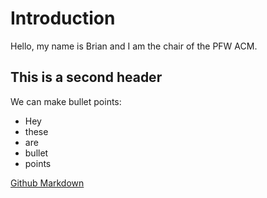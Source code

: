 # Introduction
Hello, my name is Brian and I am the chair of the PFW ACM. 

## This is a second header

We can make bullet points:
 - Hey
 - these
 - are
 - bullet
 - points

[Github Markdown](https://docs.github.com/en/get-started/writing-on-github/getting-started-with-writing-and-formatting-on-github/basic-writing-and-formatting-syntax)
